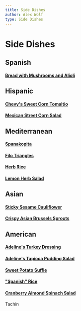 ```yaml
---
title: Side Dishes
author: Alex Wolf
type: Side Dishes
---
```

# Side Dishes

## Spanish
#### [Bread with Mushrooms and Alioli](./bread_with_mushroom_alloli.html)

## Hispanic
#### [Chevy's Sweet Corn Tomaltio](./corn_tomaltio.html)
#### [Mexican Street Corn Salad](./street_corn_salad.html)

## Mediterranean
#### [Spanakopita](./spanakopita.html)
#### [Filo Triangles](./filo_triangles.html)
#### [Herb Rice](./herb_rice.html)
#### [Lemon Herb Salad](./lemon_herb_salad.html)

## Asian
#### [Sticky Sesame Cauliflower](./stick_sesame_cauliflower.html)
#### [Crispy Asian Brussels Sprouts](./crispy_asian_brussel_sprouts.html)

## American
#### [Adeline's Turkey Dressing](./turkey_dressing.html)
#### [Adeline's Tapioca Pudding Salad](./tapioca_pudding.html)
#### [Sweet Potato Suffle](./sweet_potato_souffle.html)
#### ["Spanish" Rice](./mw_spanish_rice.html)
#### [Cranberry Almond Spinach Salad](./cranberry_almond_spinach_salad.html)






Tachin


